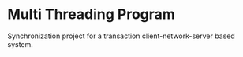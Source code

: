 # Multi Threading Program
Synchronization project for a transaction client-network-server based system.
